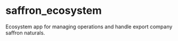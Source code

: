 # saffron_ecosystem
Ecosystem app for managing operations and handle export company saffron naturals. 

